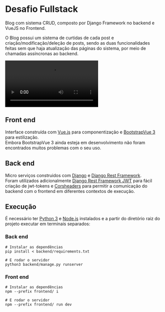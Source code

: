 # Desafio Fullstack

Blog com sistema CRUD, composto por Django Framework no backend e VueJS no Frontend.  

O Blog possui um sistema de curtidas de cada post e criação/modificação/deleção de posts, sendo as duas funcionalidades feitas sem que haja atualização das páginas do sistema, por meio de chamadas assíncronas ao backend.  

![](demo.mp4.mov)

## Front end
Interface construída com [Vue.js](https://vuejs.org/) para componentização e [BootstrapVue 3](https://cdmoro.github.io/bootstrap-vue-3/) para estilização.  
Embora BootstrapVue 3 ainda esteja em desenvolvimento não foram encontrados muitos problemas com o seu uso.


## Back end
Micro serviços construidos com [Django](https://www.djangoproject.com/) e [Django Rest Framework](https://www.django-rest-framework.org/).  
Foram utilizados adicionalmente [Django Rest Framework JWT](https://django-rest-framework-simplejwt.readthedocs.io/en/latest/) para fácil criação de jwt-tokens e [Corsheaders](https://pypi.org/project/django-cors-headers/) para permitir a comunicação do backend com o frontend em diferentes contextos de execução.


## Execução
É necessário ter [Python 3](https://www.python.org/downloads/) e [Node.js](https://nodejs.org/en/) instalados e a partir do diretório raiz do projeto executar em terminais separados:  

### Back end
    # Instalar as dependências 
    pip install < backend/requirements.txt

    # E rodar o servidor
    python3 backend/manage.py runserver

### Front end
    # Instalar as dependências
    npm --prefix frontend/ i

    # E rodar o servidor
    npm --prefix frontend/ run dev
